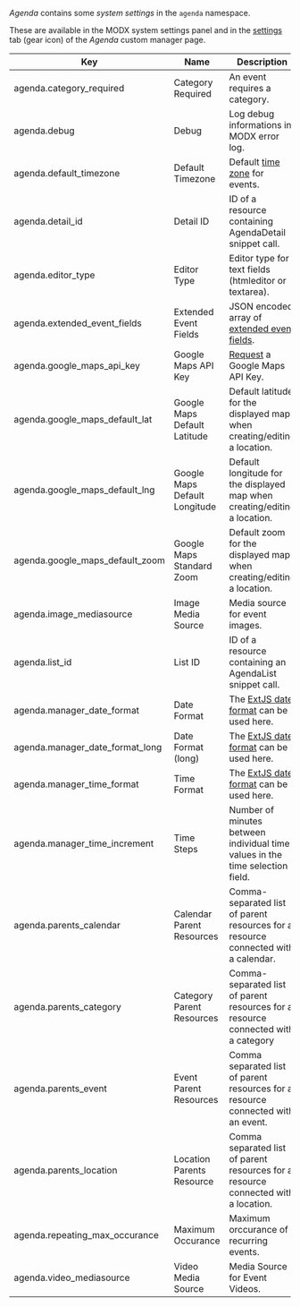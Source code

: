 _Agenda_ contains some _system settings_ in the `agenda` namespace.

These are available in the MODX system settings panel and in the
[settings](02_Custom_Manager_Page/07_Settings) tab (gear icon) of the _Agenda_
custom manager page.

Key | Name | Description | Default
----|------|-------------|--------
agenda.category_required | Category Required | An event requires a category. | Yes
agenda.debug | Debug | Log debug informations in MODX error log. | No
agenda.default_timezone | Default Timezone | Default [time zone](https://www.php.net/manual/en/timezones.php) for events. | Europe/Berlin
agenda.detail_id | Detail ID | ID of a resource containing AgendaDetail snippet call. | -
agenda.editor_type | Editor Type | Editor type for text fields (htmleditor or textarea). | htmleditor
agenda.extended_event_fields | Extended Event Fields | JSON encoded array of [extended event fields](06_Extended_Fields).| -
agenda.google_maps_api_key | Google Maps API Key | [Request](https://developers.google.com/maps/documentation/javascript/get-api-key) a Google Maps API Key. | -
agenda.google_maps_default_lat | Google Maps Default Latitude | Default latitude for the displayed map when creating/editing a location. | 51.977825
agenda.google_maps_default_lng | Google Maps Default Longitude | Default longitude for the displayed map when creating/editing a location. | 7.291066
agenda.google_maps_default_zoom | Google Maps Standard Zoom | Default zoom for the displayed map when creating/editing a location. | 9
agenda.image_mediasource | Image Media Source | Media source for event images. | 1
agenda.list_id | List ID | ID of a resource containing an AgendaList snippet call. | -
agenda.manager_date_format | Date Format | The [ExtJS date format](https://docs.sencha.com/extjs/3.4.0/#!/api/Date) can be used here. | d.m.Y
agenda.manager_date_format_long | Date Format (long) | The [ExtJS date format](https://docs.sencha.com/extjs/3.4.0/#!/api/Date) can be used here. | l, d.m.Y
agenda.manager_time_format | Time Format | The [ExtJS date format](https://docs.sencha.com/extjs/3.4.0/#!/api/Date) can be used here. | G:i
agenda.manager_time_increment | Time Steps | Number of minutes between individual time values ​​in the time selection field. | 15
agenda.parents_calendar | Calendar Parent Resources | Comma-separated list of parent resources for a resource connected with a calendar. | -
agenda.parents_category | Category Parent Resources | Comma-separated list of parent resources for a resource connected with a category | -
agenda.parents_event | Event Parent Resources | Comma separated list of parent resources for a resource connected with an event. | -
agenda.parents_location | Location Parents Resource | Comma separated list of parent resources for a resource connected with a location. | -
agenda.repeating_max_occurance | Maximum Occurance | Maximum orccurance of recurring events. | 100
agenda.video_mediasource | Video Media Source | Media Source for Event Videos. | 1
